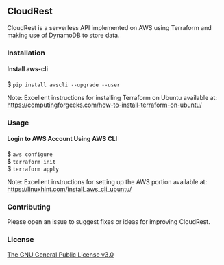 ## CloudRest 

CloudRest is a serverless API implemented on AWS using Terraform and making use of DynamoDB to store data.

### Installation

#### Install aws-cli
$ `pip install awscli --upgrade --user`  

Note: Excellent instructions for installing Terraform on Ubuntu available at: https://computingforgeeks.com/how-to-install-terraform-on-ubuntu/

### Usage

#### Login to AWS Account Using AWS CLI
$ `aws configure`  
$ `terraform init`  
$ `terraform apply`  

Note: Excellent instructions for setting up the AWS portion available at: https://linuxhint.com/install_aws_cli_ubuntu/

### Contributing

Please open an issue to suggest fixes or ideas for improving CloudRest.

### License

[The GNU General Public License v3.0](https://www.gnu.org/licenses/gpl-3.0.en.html)
